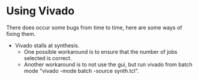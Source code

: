 # Using Vivado

There does occur some bugs from time to time, here are some ways of fixing them.

* Vivado stalls at synthesis.
	* One possible workaround is to ensure that the number of jobs selected is correct.
	* Another workaround is to not use the gui, but run vivado from batch mode "vivado -mode batch -source synth.tcl".